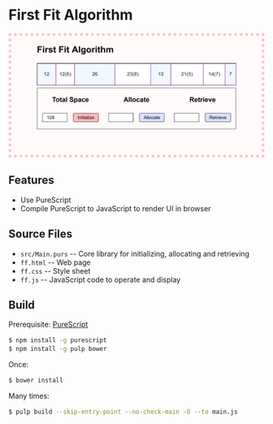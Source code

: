 # First Fit Algorithm

![demo](demo.png)

## Features

* Use PureScript
* Compile PureScript to JavaScript to render UI in browser

## Source Files

* `src/Main.purs`  -- Core library for initializing, allocating and retrieving
* `ff.html`  -- Web page
* `ff.css`  -- Style sheet
* `ff.js`  -- JavaScript code to operate and display

## Build

Prerequisite: [PureScript](http://www.purescript.org/)

``` sh
$ npm install -g purescript
$ npm install -g pulp bower
```

Once:

``` sh
$ bower install
```

Many times:

``` sh
$ pulp build --skip-entry-point --no-check-main -O --to main.js
```
